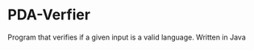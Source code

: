PDA-Verfier
===========

Program that verifies if a given input is a valid language. Written in Java
